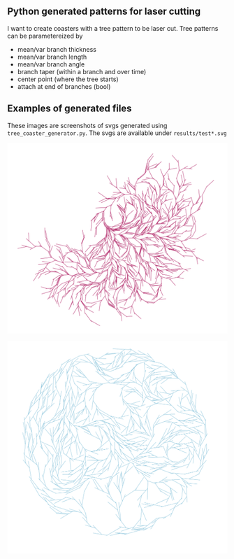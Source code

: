 ## Python generated patterns for laser cutting

I want to create coasters with a tree pattern to be laser cut. Tree patterns can be parametereized by

 * mean/var branch thickness
 * mean/var branch length
 * mean/var branch angle
 * branch taper (within a branch and over time)
 * center point (where the tree starts)
 * attach at end of branches (bool)

## Examples of generated files

These images are screenshots of svgs generated using `tree_coaster_generator.py`. The svgs are available under `results/test*.svg`

![This was an early test that didn't run for very long](results/testA.png)

![I allowed this generator to run for 1 minute.](results/testB.png)